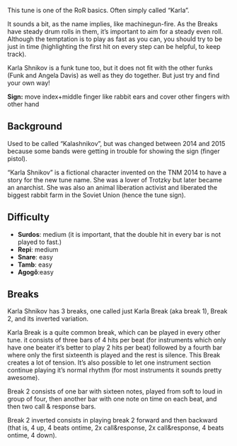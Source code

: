 This tune is one of the RoR basics. Often simply called “Karla”.

It sounds a bit, as the name implies, like machinegun-fire. As the Breaks have steady drum rolls in them, it’s important
to aim for a steady even roll. Although the temptation is to play as fast as you can, you should try to be just in time
(highlighting the first hit on every step can be helpful, to keep track).

Karla Shnikov is a funk tune too, but it does not fit with the other funks (Funk and Angela Davis) as well as they do
together. But just try and find your own way!

**Sign:** move index+middle finger like rabbit ears and cover other fingers with other hand


## Background

Used to be called “Kalashnikov”, but was changed between 2014 and 2015 because some bands were getting in trouble for
showing the sign (finger pistol).

“Karla Shnikov” is a fictional character invented on the TNM 2014 to have a story for the new tune name. She was a lover
of Trotzky but later became an anarchist. She was also an animal liberation activist and liberated the biggest rabbit
farm in the Soviet Union (hence the tune sign).

## Difficulty

* **Surdos**: medium (it is important, that the double hit in every bar is not played to fast.)
* **Repi**: medium
* **Snare**: easy
* **Tamb**: easy
* **Agogô**:easy

## Breaks

Karla Shnikov has 3 breaks, one called just Karla Break (aka break 1), Break 2, and its inverted variation.

Karla Break is a quite common break, which can be played in every other tune. it consists of three bars of 4 hits per
beat (for instruments which only have one beater it’s better to play 2 hits per beat) followed by a fourth bar where
only the first sixteenth is played and the rest is silence. This Break creates a lot of tension. It’s also possible to
let one instrument section continue playing it’s normal rhythm (for most instruments it sounds pretty awesome).

Break 2 consists of one bar with sixteen notes, played from soft to loud in group of four, then another bar with one
note on time on each beat, and then two call & response bars.

Break 2 inverted consists in playing break 2 forward and then backward (that is, 4 up, 4 beats ontime, 2x call&response,
2x call&response, 4 beats ontime, 4 down).
